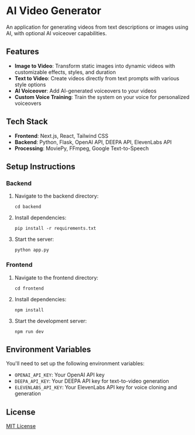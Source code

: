 # AI Video Generator

An application for generating videos from text descriptions or images using AI, with optional AI voiceover capabilities.

## Features

- **Image to Video**: Transform static images into dynamic videos with customizable effects, styles, and duration
- **Text to Video**: Create videos directly from text prompts with various style options
- **AI Voiceover**: Add AI-generated voiceovers to your videos
- **Custom Voice Training**: Train the system on your voice for personalized voiceovers

## Tech Stack

- **Frontend**: Next.js, React, Tailwind CSS
- **Backend**: Python, Flask, OpenAI API, DEEPA API, ElevenLabs API
- **Processing**: MoviePy, FFmpeg, Google Text-to-Speech

## Setup Instructions

### Backend

1. Navigate to the backend directory:
   ```
   cd backend
   ```

2. Install dependencies:
   ```
   pip install -r requirements.txt
   ```

3. Start the server:
   ```
   python app.py
   ```

### Frontend

1. Navigate to the frontend directory:
   ```
   cd frontend
   ```

2. Install dependencies:
   ```
   npm install
   ```

3. Start the development server:
   ```
   npm run dev
   ```

## Environment Variables

You'll need to set up the following environment variables:

- `OPENAI_API_KEY`: Your OpenAI API key
- `DEEPA_API_KEY`: Your DEEPA API key for text-to-video generation
- `ELEVENLABS_API_KEY`: Your ElevenLabs API key for voice cloning and generation

## License

[MIT License](LICENSE) 